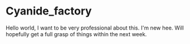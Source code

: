 # Cyanide_factory

Hello world, I want to be very professional about this.
I'm new hee.
Will hopefully get a full grasp of things within the next week.
